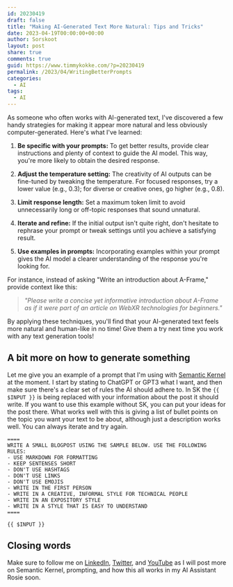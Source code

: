 ```yaml
---
id: 20230419
draft: false
title: "Making AI-Generated Text More Natural: Tips and Tricks"
date: 2023-04-19T00:00:00+00:00
author: Sorskoot
layout: post
share: true
comments: true
guid: https://www.timmykokke.com/?p=20230419
permalink: /2023/04/WritingBetterPrompts
categories:
  - AI  
tags:
  - AI
---
```


As someone who often works with AI-generated text, I've discovered a few handy strategies for making it appear more natural and less obviously computer-generated. Here's what I've learned:

1. **Be specific with your prompts:** To get better results, provide clear instructions and plenty of context to guide the AI model. This way, you're more likely to obtain the desired response.

2. **Adjust the temperature setting:** The creativity of AI outputs can be fine-tuned by tweaking the temperature. For focused responses, try a lower value (e.g., 0.3); for diverse or creative ones, go higher (e.g., 0.8).

3. **Limit response length:** Set a maximum token limit to avoid unnecessarily long or off-topic responses that sound unnatural.

4. **Iterate and refine:** If the initial output isn't quite right, don't hesitate to rephrase your prompt or tweak settings until you achieve a satisfying result.

5. **Use examples in prompts:** Incorporating examples within your prompt gives the AI model a clearer understanding of the response you're looking for.

For instance, instead of asking \"Write an introduction about A-Frame,\" provide context like this:

> _\"Please write a concise yet informative introduction about A-Frame as if it were part of an article on WebXR technologies for beginners.\"_

By applying these techniques, you'll find that your AI-generated text feels more natural and human-like in no time! Give them a try next time you work with any text generation tools!

## A bit more on how to generate something

Let me give you an example of a prompt that I'm using with [Semantic Kernel](https://devblogs.microsoft.com/semantic-kernel/) at the moment. I start by stating to ChatGPT or GPT3 what I want, and then make sure there's a clear set of rules the AI should adhere to. In SK the `{{ $INPUT }}` is being replaced with your information about the post it should write. If you want to use this example without SK, you can put your ideas for the post there. What works well with this is giving a list of bullet points on the topic you want your text to be about, although just a description works well. You can always iterate and try again.


```
====
WRITE A SMALL BLOGPOST USING THE SAMPLE BELOW. USE THE FOLLOWING RULES:
- USE MARKDOWN FOR FORMATTING
- KEEP SENTENSES SHORT
- DON'T USE HASHTAGS
- DON'T USE LINKS
- DON'T USE EMOJIS
- WRITE IN THE FIRST PERSON
- WRITE IN A CREATIVE, INFORMAL STYLE FOR TECHNICAL PEOPLE
- WRITE IN AN EXPOSITORY STYLE
- WRITE IN A STYLE THAT IS EASY TO UNDERSTAND
==== 

{{ $INPUT }}
```

## Closing words
Make sure to follow me on [LinkedIn](https://www.linkedin.com/in/timmykokke/), [Twitter](https://twitter.com/Sorskoot), and [YouTube](https://www.youtube.com/sorskoot) as I will post more on Semantic Kernel, prompting, and how this all works in my AI Assistant Rosie soon.
